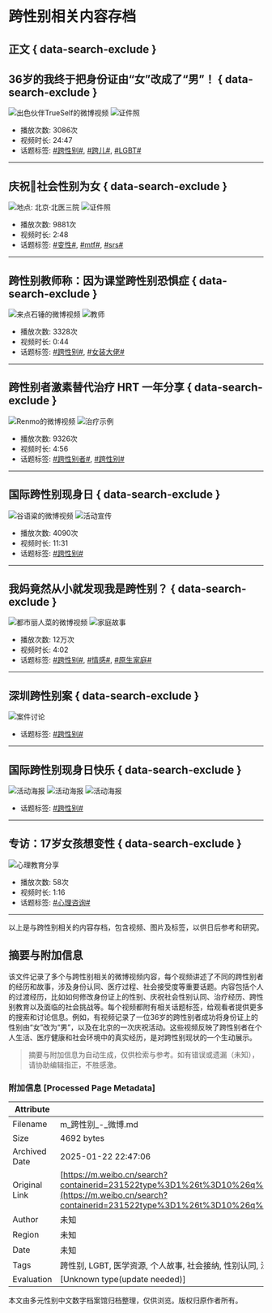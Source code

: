 # 跨性别相关内容存档

## 正文 { data-search-exclude }


## 36岁的我终于把身份证由“女”改成了“男”！ { data-search-exclude }
![出色伙伴TrueSelf的微博视频](https://h5.sinaimg.cn/upload/2015/09/25/3/timeline_card_small_video_default.png)
![证件照](https://wx2.sinaimg.cn/orj480/664772fbgy1hwnxvtw8a0j21hc0u077l.jpg)

- 播放次数: 3086次
- 视频时长: 24:47
- 话题标签: [#跨性别#](https://m.weibo.cn/search?containerid=231522type%3D1%26t%3D10%26q%3D%23%E8%B7%A8%E6%80%A7%E5%88%AB%23), [#跨儿#](https://m.weibo.cn/search?containerid=231522type%3D1%26t%3D10%26q%3D%23%E8%B7%A8%E5%84%BF%23), [#LGBT#](https://m.weibo.cn/search?containerid=231522type%3D1%26t%3D10%26q%3D%23LGBT%23)

---

## 庆祝🎉社会性别为女 { data-search-exclude }
![地点: 北京·北医三院](http://weibo.com/p/100101B2094654D66DA1FC4292)
![证件照](https://wx4.sinaimg.cn/orj360/82d1c22fly1hxekvbjqnkj21bz1bzwy2.jpg)

- 播放次数: 9881次
- 视频时长: 2:48
- 话题标签: [#变性#](https://m.weibo.cn/search?containerid=231522type%3D1%26t%3D10%26q%3D%23%E5%8F%98%E6%80%A7%23), [#mtf#](https://m.weibo.cn/search?containerid=231522type%3D1%26t%3D10%26q%3D%23mtf%23), [#srs#](https://m.weibo.cn/search?containerid=231522type%3D1%26t%3D10%26q%3D%23srs%23)

---

## 跨性别教师称：因为课堂跨性别恐惧症 { data-search-exclude }
![来点石锤的微博视频](https://h5.sinaimg.cn/upload/2015/09/25/3/timeline_card_small_video_default.png)
![教师](https://wx3.sinaimg.cn/orj480/007WUfPJgy1htik4ca7nyj30u01f4wsf.jpg)

- 播放次数: 3328次
- 视频时长: 0:44
- 话题标签: [#跨性别#](https://m.weibo.cn/search?containerid=231522type%3D1%26t%3D10%26q%3D%23%E8%B7%A8%E6%80%A7%E5%88%AB%23), [#女装大佬#](https://m.weibo.cn/search?containerid=231522type%3D1%26t%3D10%26q%3D%23%E5%A5%B3%E8%A3%85%E5%A4%A7%E4%BD%AC%23)

---

## 跨性别者激素替代治疗 HRT 一年分享 { data-search-exclude }
![Renmo的微博视频](https://h5.sinaimg.cn/upload/2015/09/25/3/timeline_card_small_video_default.png)
![治疗示例](https://wx2.sinaimg.cn/orj480/006yn3ONly1hndzt924nlj30u01hck11.jpg)

- 播放次数: 9326次
- 视频时长: 4:56
- 话题标签: [#跨性别者#](https://m.weibo.cn/search?containerid=231522type%3D1%26t%3D10%26q%3D%23%E8%B7%A8%E6%80%A7%E5%88%AB%E8%80%85%23), [#跨性别#](https://m.weibo.cn/search?containerid=231522type%3D1%26t%3D10%26q%3D%23%E8%B7%A8%E6%80%A7%E5%88%AB%23)

---

## 国际跨性别现身日 { data-search-exclude }
![谷语粱的微博视频](https://h5.sinaimg.cn/upload/2015/09/25/3/timeline_card_small_video_default.png)
![活动宣传](https://wx1.sinaimg.cn/orj480/006hJ525gy1hob951w5xwj31401hdnn0.jpg)

- 播放次数: 4090次
- 视频时长: 11:31
- 话题标签: [#跨性别#](https://m.weibo.cn/search?containerid=231522type%3D1%26t%3D10%26q%3D%23%E8%B7%A8%E6%80%A7%E5%88%AB%23)

---

## 我妈竟然从小就发现我是跨性别？ { data-search-exclude }
![都市丽人菜的微博视频](https://h5.sinaimg.cn/upload/2015/09/25/3/timeline_card_small_video_default.png)
![家庭故事](https://wx1.sinaimg.cn/orj480/0084XXRvgy1hayes2xiwdj31hc0u01kx.jpg)

- 播放次数: 12万次
- 视频时长: 4:02
- 话题标签: [#跨性别#](https://m.weibo.cn/search?containerid=231522type%3D1%26t%3D10%26q%3D%23%E8%B7%A8%E6%80%A7%E5%88%AB%23), [#情感#](https://m.weibo.cn/search?containerid=231522type%3D1%26t%3D10%26q%3D%23%E6%83%85%E6%84%9F%23), [#原生家庭#](https://m.weibo.cn/search?containerid=231522type%3D1%26t%3D10%26q%3D%23%E5%8E%9F%E7%94%9F%E5%AE%B6%E5%BA%AD%23)

---

## 深圳跨性别案 { data-search-exclude }
![案件讨论](https://wx1.sinaimg.cn/orj360/4911870fly1hcz14oaq81j21l10wve81.jpg)

- 话题标签: [#跨性别#](https://m.weibo.cn/search?containerid=231522type%3D1%26t%3D10%26q%3D%23%E8%B7%A8%E6%80%A7%E5%88%AB%23)

---

## 国际跨性别现身日快乐 { data-search-exclude }
![活动海报](https://wx4.sinaimg.cn/orj360/68e80551ly1hcj8n91d0pj218g0p04cj.jpg)
![活动海报](https://wx2.sinaimg.cn/orj360/68e80551ly1hcj8n9a5zpj20v90uuju9.jpg)
![活动海报](https://wx2.sinaimg.cn/orj360/68e80551ly1hcj8na7nm7j20u021wgxt.jpg)

- 话题标签: [#跨性别#](https://m.weibo.cn/search?containerid=231522type%3D1%26t%3D10%26q%3D%23%E8%B7%A8%E6%80%A7%E5%88%AB%23)

---

## 专访：17岁女孩想变性 { data-search-exclude }
![心理教育分享](https://wx1.sinaimg.cn/orj480/008ncFloly1hxb6vuufpwj30u01hc0u6.jpg)

- 播放次数: 58次
- 视频时长: 1:16
- 话题标签: [#心理咨询#](https://m.weibo.cn/search?containerid=231522type%3D1%26t%3D10%26q%3D%23%E5%BF%83%E7%90%86%E5%92%A8%E8%AF%A2%23)

---

以上是与跨性别相关的内容存档，包含视频、图片及标签，以供日后参考和研究。
<!-- tcd_original_link https://m.weibo.cn/search?containerid=231522type%3D1%26t%3D10%26q%3D%23%E8%B7%A8%E6%80%A7%E5%88%AB%23&isnewpage=1&luicode=10000011&lfid=1005052114691390 -->


## 摘要与附加信息

<!-- tcd_abstract -->
该文件记录了多个与跨性别相关的微博视频内容，每个视频讲述了不同的跨性别者的经历和故事，涉及身份认同、医疗过程、社会接受度等重要话题。内容包括个人的过渡经历，比如如何修改身份证上的性别、庆祝社会性别认同、治疗经历、跨性别教育以及面临的社会挑战等。每个视频都附有相关话题标签，给观看者提供更多的搜索和讨论信息。例如，有视频记录了一位36岁的跨性别者成功将身份证上的性别由“女”改为“男”，以及在北京的一次庆祝活动。这些视频反映了跨性别者在个人生活、医疗健康和社会环境中的真实经历，是对跨性别现状的一个生动展示。
<!-- tcd_abstract_end -->

> 摘要与附加信息为自动生成，仅供检索与参考。如有错误或遗漏（未知），请协助编辑指正，不胜感激。

### 附加信息 [Processed Page Metadata]

| Attribute       | Value                                  |
|-----------------|----------------------------------------|
| Filename        | m_跨性别_-_微博.md                             |
| Size            | 4692 bytes                           |
| Archived Date   | 2025-01-22 22:47:06                             |
| Original Link   | [https://m.weibo.cn/search?containerid=231522type%3D1%26t%3D10%26q%3D%23%E8%B7%A8%E6%80%A7%E5%88%AB%23&isnewpage=1&luicode=10000011&lfid=1005052114691390](https://m.weibo.cn/search?containerid=231522type%3D1%26t%3D10%26q%3D%23%E8%B7%A8%E6%80%A7%E5%88%AB%23&isnewpage=1&luicode=10000011&lfid=1005052114691390)                       |
| Author          | 未知                               |
| Region          | 未知                               |
| Date            | 未知                                 |
| Tags            | 跨性别, LGBT, 医学资源, 个人故事, 社会接纳, 性别认同, 法律政策, 心理咨询, 过渡经历, 性别多元性                                 |
| Evaluation            | [Unknown type(update needed)]                                 |
<!-- tcd_table_end -->

本文由多元性别中文数字档案馆归档整理，仅供浏览。版权归原作者所有。
